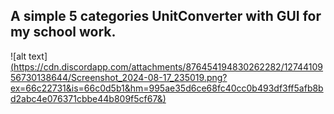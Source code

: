 ## A simple 5 categories UnitConverter with GUI for my school work.
![alt text][(https://cdn.discordapp.com/attachments/876454194830262282/1274410956730138644/Screenshot_2024-08-17_235019.png?ex=66c22731&is=66c0d5b1&hm=995ae35d6ce68fc40cc0b493df3ff5afb8bd2abc4e076371cbbe44b809f5cf67&)](https://drive.google.com/file/d/1SRtDDdX9rKrsFnJWrZy5rtfBVL6cxBcp/view?usp=sharing)
